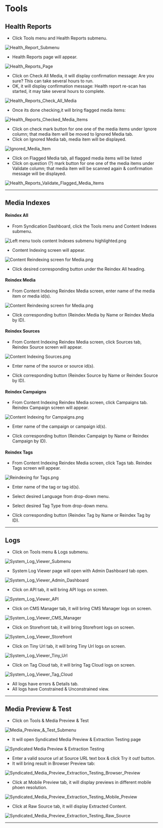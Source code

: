 # Tools

## Health Reports

+ Click Tools menu and Health Reports submenu. 

![Health_Report_Submenu](images/Health_Reports_Submenu.png)

+ Health Reports page will appear.

![Health_Reports_Page](images/Health_Reports_Page.png)

+ Click on Check All Media, it will display confirmation message: Are you sure? This can take several hours to run.
+ OK, it will display confirmation message: Health report re-scan has started, it may take several hours to complete.

![Health_Reports_Check_All_Media](images/Health_Reports_Check_All_Media.png)

+ Once its done checking,it will bring flagged media items:

![Health_Reports_Checked_Media_Items](images/Health_Reports_Checked_Media_Items.png)

+ Click on check mark button for one one of the media items under Ignore column; that media item will be moved to Ignored Media tab.
+ Click on Ignored Media tab, media item will be displayed.

![Ignored_Media_Item](images/Health_Reports_Ignored_Media_Items.png)

+ Click on Flagged Media tab, all flagged media items will be listed
+ Click on question (?) mark button for one one of the media items under Validate column; that media item will be scanned again & confirmation message will be displayed.

![Health_Reports_Validate_Flagged_Media_Items](images/Health_Reports_Validate_Flagged_Media_Items.png)

** **

## Media Indexes

#### Reindex All

+ From Syndication Dashboard, click the Tools menu and Content Indexes submenu.  

![Left menu tools content Indexes submenu highlighted.png](https://bitbucket.org/repo/X7nKza/images/2451491180-Left%20menu%20tools%20content%20Indexes%20submenu%20highlighted.png) 

+ Content Indexing screen will appear.

![Content Reindexing screen for Media.png](https://bitbucket.org/repo/X7nKza/images/887727851-Content%20Reindexing%20screen%20for%20Media.png) 

+ Click desired corresponding button under the Reindex All heading.

#### Reindex Media

+ From Content Indexing Reindex Media screen, enter name of the media item or media id(s).

![Content Reindexing screen for Media.png](https://bitbucket.org/repo/X7nKza/images/1613828305-Content%20Reindexing%20screen%20for%20Media.png)

+ Click corresponding button (Reindex Media by Name or Reindex Media by ID).

#### Reindex Sources

+ From Content Indexing Reindex Media screen, click Sources tab, Reindex Source screen will appear.
 
![Content Indexing Sources.png](https://bitbucket.org/repo/X7nKza/images/1916916438-Content%20Indexing%20Sources.png)

+ Enter name of the source or source id(s).

+ Click corresponding button (Reindex Source by Name or Reindex Source by ID).

#### Reindex Campaigns

+ From Content Indexing Reindex Media screen, click Campaigns tab.  Reindex Campaign screen will appear.

![Content Indexing for Campaigns.png](https://bitbucket.org/repo/X7nKza/images/3756575334-Content%20Indexing%20for%20Campaigns.png)

+ Enter name of the campaign or campaign id(s).

+ Click corresponding button (Reindex Campaign by Name or Reindex Campaign by ID).

#### Reindex Tags

+ From Content Indexing Reindex Media screen, click Tags tab.  Reindex Tags screen will appear.

![Reindexing for Tags.png](https://bitbucket.org/repo/X7nKza/images/3955500558-Reindexing%20for%20Tags.png)
 
+ Enter name of the tag or tag id(s).

+ Select desired Language from drop-down menu.

+ Select desired Tag Type from drop-down menu.

+ Click corresponding button (Reindex Tag by Name or Reindex Tag by ID).
** **

## Logs

+ Click on Tools menu & Logs submenu.

![System_Log_Viewer_Submenu](images/System_Log_Viewer_Submenu.png)

+ System Log Viewer page will open with Admin Dashboard tab open.

![System_Log_Viewer_Admin_Dashboard](images/System_Log_Viewer_Admin_Dashboard.png)

+ Click on API tab, it will bring API logs on screen.

![System_Log_Viewer_API](Images/System_Log_Viewer_API.png)

+ Click on CMS Manager tab, it will bring CMS Manager logs on screen.

![System_Log_Viewer_CMS_Manager](Images/System_Log_Viewer_CMS_Manager.png)

+ Click on Storefront tab, it will bring Storefront logs on screen.

![System_Log_Viewer_Storefront](images/System_Log_Viewer_Storefront.png)

+ Click on Tiny Url tab, it will bring Tiny Url logs on screen.

![System_Log_Viewer_Tiny_Url](images/System_Log_Viewer_Tiny_Url.png)

+ Click on Tag Cloud tab, it will bring Tag Cloud logs on screen.

![System_Log_Viewer_Tag_Cloud](images/System_Log_Viewer_Tag_Cloud.png)

+ All logs have errors & Details tab.
+ All logs have Constrained & Unconstrained view.

** **

## Media Preview & Test

+ Click on Tools & Media Preview & Test

![Media_Preview_&_Test_Submenu](images/Media_Preview_&_Test_Submenu.png)

+ It will open Syndicated Media Preview & Extraction Testing page

![Syndicated Media Preview & Extraction Testing](images/Syndicated_Media_Preview_Extraction_Testing_page.png)

+ Enter a valid source url at Source URL text box & click Try it out! button.
+ It will bring result in Browser Preview tab:

![Syndicated_Media_Preview_Extraction_Testing_Browser_Preview](images/Syndicated_Media_Preview_Extraction_Testing_Browser_Preview.png)

+ Click at Mobile Preview tab, it will display previews in different mobile phoen resolution.

![Syndicated_Media_Preview_Extraction_Testing_Mobile_Preview](images/Syndicated_Media_Preview_Extraction_Testing_Mobile_Preview.png)

+ Click at Raw Source tab, it will display Extracted Content.

![Syndicated_Media_Preview_Extraction_Testing_Raw_Source](images/Syndicated_Media_Preview_Extraction_Testing_Raw_Source.png)

** **



